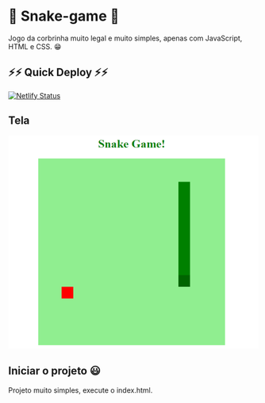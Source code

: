 # :tomato: Snake-game :snake:
Jogo da corbrinha muito legal e muito simples, apenas com JavaScript, HTML e CSS. :grin:


## ⚡⚡ Quick Deploy ⚡⚡
[![Netlify Status](https://www.netlify.com/img/deploy/button.svg)](https://app.netlify.com/sites/snake-game-edubrito87/deploys)


## Tela
![snake-game](https://github.com/EduBrito87/Snake-game/blob/master/snake-game.png)


## Iniciar o projeto :smiley:
Projeto muito simples, execute o index.html. 

